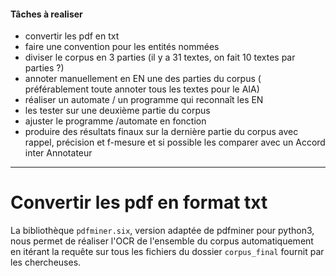 #### Tâches à realiser 
- convertir les pdf en txt
- faire une convention pour les entités nommées
- diviser le corpus en 3 parties (il y a 31 textes, on fait 10 textes par parties ?)
- annoter manuellement en EN une des parties du corpus ( préférablement toute annoter tous les textes pour le AIA)
- réaliser un automate / un programme qui reconnaît les EN
- les tester sur une deuxième partie du corpus 
- ajuster le programme /automate en fonction
- produire des résultats finaux sur la dernière partie du corpus avec rappel, précision et f-mesure et si possible les comparer avec un Accord inter Annotateur

***********

# Convertir les pdf en format txt

La bibliothèque `pdfminer.six`, version adaptée de pdfminer pour python3, nous permet de réaliser l'OCR de l'ensemble du corpus automatiquement en itérant la requête sur tous les fichiers du dossier `corpus_final` fournit par les chercheuses.
